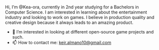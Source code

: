  Hi, I’m @Kea-ora, currently in 2nd year studying for a Bachelors in Computer Science. I am interested in learning about the entertainment industry and looking to work on games.
 I believe in production quality and creative design because it always leads to an amazing product.
- 💞️ I’m interested in looking at different open-source game projects and such.
- 📫 How to contact me: keir.almano10@gmail.com


<!---
Kea-ora/Kea-ora is a ✨ special ✨ repository because its `README.md` (this file) appears on your GitHub profile.
You can click the Preview link to take a look at your changes.
--->
